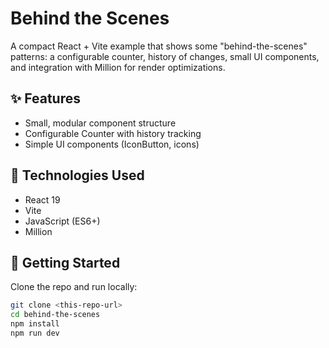 # Behind the Scenes

A compact React + Vite example that shows some "behind-the-scenes" patterns: a configurable counter, history of changes, small UI components, and integration with Million for render optimizations.

## ✨ Features

- Small, modular component structure
- Configurable Counter with history tracking
- Simple UI components (IconButton, icons)

## 🧰 Technologies Used

- React 19
- Vite
- JavaScript (ES6+)
- Million 

## 🚀 Getting Started

Clone the repo and run locally:

```bash
git clone <this-repo-url>
cd behind-the-scenes
npm install
npm run dev
```
